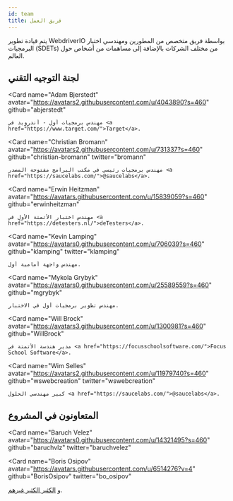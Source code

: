 ```yaml
---
id: team
title: فريق العمل
---
```


يتم قيادة تطوير WebdriverIO بواسطة فريق متخصص من المطورين ومهندسي اختبار البرمجيات (SDETs) من مختلف الشركات بالإضافة إلى مساهمات من أشخاص حول العالم.

## لجنة التوجيه التقني

<Card
    name="Adam Bjerstedt"
    avatar="https://avatars2.githubusercontent.com/u/4043890?s=460"
    github="abjerstedt"
>
    مهندس برمجيات أول - أندرويد في <a href="https://www.target.com/">Target</a>.
</Card>

<Card
    name="Christian Bromann"
    avatar="https://avatars2.githubusercontent.com/u/731337?s=460"
    github="christian-bromann"
    twitter="bromann"
>
    مهندس برمجيات رئيسي في مكتب البرامج مفتوحة المصدر <a href="https://saucelabs.com/">@saucelabs</a>.
</Card>

<Card
    name="Erwin Heitzman"
    avatar="https://avatars.githubusercontent.com/u/15839059?s=460"
    github="erwinheitzman"
>
    مهندس اختبار الأتمتة الأول في <a href="https://detesters.nl/">deTesters</a>.
</Card>

<Card
    name="Kevin Lamping"
    avatar="https://avatars0.githubusercontent.com/u/706039?s=460"
    github="klamping"
    twitter="klamping"
>
    مهندس واجهة أمامية أول.
</Card>

<Card
    name="Mykola Grybyk"
    avatar="https://avatars0.githubusercontent.com/u/25589559?s=460"
    github="mgrybyk"
>
    مهندس تطوير برمجيات أول في الاختبار.
</Card>

<Card
    name="Will Brock"
    avatar="https://avatars3.githubusercontent.com/u/1300981?s=460"
    github="WillBrock"
>
    مدير هندسة الأتمتة في <a href="https://focusschoolsoftware.com/">Focus School Software</a>.
</Card>

<Card
    name="Wim Selles"
    avatar="https://avatars2.githubusercontent.com/u/11979740?s=460"
    github="wswebcreation"
    twitter="wswebcreation"
>
    كبير مهندسي الحلول <a href="https://saucelabs.com/">@saucelabs</a>.
</Card>

## المتعاونون في المشروع

<Card
    name="Baruch Velez"
    avatar="https://avatars0.githubusercontent.com/u/14321495?s=460"
    github="baruchvlz"
    twitter="baruchvelez"
>
</Card>

<Card
    name="Boris Osipov"
    avatar="https://avatars.githubusercontent.com/u/6514276?v=4"
    github="BorisOsipov"
    twitter="bo_osipov"
>
</Card>

و [الكثير الكثير غيرهم](https://github.com/orgs/webdriverio/people).